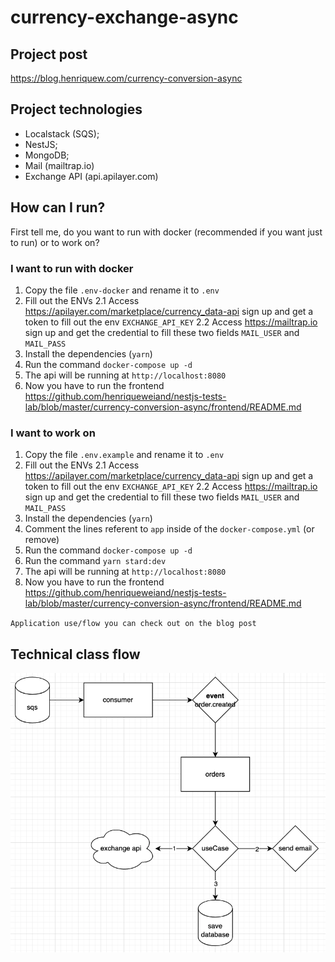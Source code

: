# currency-exchange-async

## Project post
https://blog.henriquew.com/currency-conversion-async

## Project technologies
- Localstack (SQS);
- NestJS;
- MongoDB;
- Mail (mailtrap.io)
- Exchange API (api.apilayer.com)

## How can I run?
First tell me, do you want to run with docker (recommended if you want just to run) or to work on?

### I want to run with docker
1. Copy the file `.env-docker` and rename it to `.env`
2. Fill out the ENVs 
2.1 Access https://apilayer.com/marketplace/currency_data-api sign up and get a token to fill out the env `EXCHANGE_API_KEY`
2.2 Access https://mailtrap.io sign up and get the credential to fill these two fields `MAIL_USER` and `MAIL_PASS`
3. Install the dependencies (`yarn`)
3. Run the command `docker-compose up -d`
4. The api will be running at `http://localhost:8080`
5. Now you have to run the frontend https://github.com/henriqueweiand/nestjs-tests-lab/blob/master/currency-conversion-async/frontend/README.md

### I want to work on
1. Copy the file `.env.example` and rename it to `.env`
2. Fill out the ENVs 
2.1 Access https://apilayer.com/marketplace/currency_data-api sign up and get a token to fill out the env `EXCHANGE_API_KEY`
2.2 Access https://mailtrap.io sign up and get the credential to fill these two fields `MAIL_USER` and `MAIL_PASS`
3. Install the dependencies (`yarn`)
4. Comment the lines referent to `app` inside of the `docker-compose.yml` (or remove)
3. Run the command `docker-compose up -d`
5. Run the command `yarn stard:dev`
5. The api will be running at `http://localhost:8080`
6. Now you have to run the frontend https://github.com/henriqueweiand/nestjs-tests-lab/blob/master/currency-conversion-async/frontend/README.md

`Application use/flow you can check out on the blog post`

## Technical class flow

![Preview](https://raw.githubusercontent.com/henriqueweiand/nestjs-tests-lab/master/currency-conversion-async/backend/assets/class-flow-diagram.png)